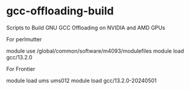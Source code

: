 # gcc-offloading-build
Scripts to Build GNU GCC Offloading on NVIDIA and AMD GPUs

For perlmutter 

module use /global/common/software/m4093/modulefiles
module load gcc/13.2.0

For Frontier

module load ums ums012
module load gcc/13.2.0-20240501

